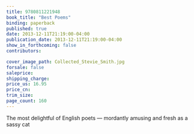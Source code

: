 ```yaml
---
title: 9780811221948
book_title: "Best Poems"
binding: paperback
published: true
date: 2013-12-11T21:19:00-04:00
publication_date: 2013-12-11T21:19:00-04:00
show_in_forthcoming: false
contributors:

cover_image_path: Collected_Stevie_Smith.jpg
forsale: false
saleprice:
shipping_charge:
price_us: 16.95
price_cn:
trim_size:
page_count: 160
---
```

The most delightful of English poets — mordantly amusing and fresh as a sassy cat

